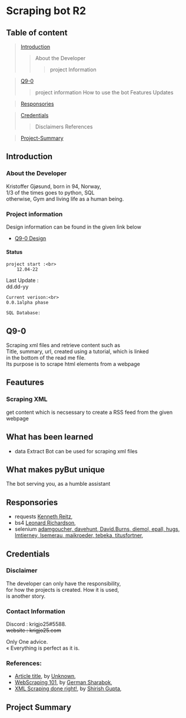 # Scraping bot R2

## Table of content

> [Introduction](#Introduction)
>> About the Developer
>>> project Information

> [Q9-0](#Q9-0)
>> project information 
>> How to use the bot
>> Features
>> Updates

> [Responsories](#Responsories)

> [Credentials](#Credentials)
>> Disclaimers
>> References

> [Project-Summary](#project-Summary)

## Introduction

### About the Developer

Kristoffer Gjøsund, born in 94, Norway,<br>
1/3 of the times goes to python, SQL<br>
otherwise, Gym and living life as a human being.

### Project information

Design information can be found in the given link below<br>


*   [Q9-0 Design](https://github.com/krigjo25/Discord/tree/main/pyGameBot/design/gameBot.md)


#### Status

    project start :<br>
        12.04-22

   Last Update :<br>
        dd.dd-yy

    Current verison:<br>
    0.0.1alpha phase

    SQL Database:

## Q9-0

Scraping xml files and retrieve content such as<br>
Title, summary, url, 
created using a tutorial, which is linked<br>
in the bottom of the read me file.<br>
Its purpose is to scrape html elements from a webpage


## Feautures

### Scraping XML

get content which is necsessary to create a RSS feed from the given webpage

## What has been learned 


*   data Extract Bot can be used for scraping xml files

## What makes pyBut unique

The bot serving you, as a humble assistant

## Responsories

- requests [Kenneth Reitz](https://github.com/psf/requests),<br>
- bs4 [Leonard Richardson](https://www.crummy.com/software/BeautifulSoup/bs4/doc/),<br>
- selenium [adamgoucher, davehunt, David.Burns, diemol, epall, hugs, lmtierney, lsemerau, maikroeder, tebeka, titusfortner](https://github.com/SeleniumHQ),<br>
 

## Credentials

### Disclaimer

The developer can only have the responsibility,<br>
for how the projects is created. How it is used,<br>
is another story.

### Contact Information

Discord : krigjo25#5588.<br>
~~website : krigjo25.com~~

Only One advice.<br>
« Everything is perfect as it is.

### References:

*   [Article title](), by [Unknown](),
*   [WebScraping 101](https://towardsdatascience.com/web-scraping-101-d9170e880117), by [German Sharabok](https://www.linkedin.com/in/gsharabok/),
*   [XML Scraping done right!](https://towardsdatascience.com/xml-scraping-done-right-6ac66eef9efc), by [Shirish Gupta](https://medium.com/@shirishgupta),

## Project Summary
